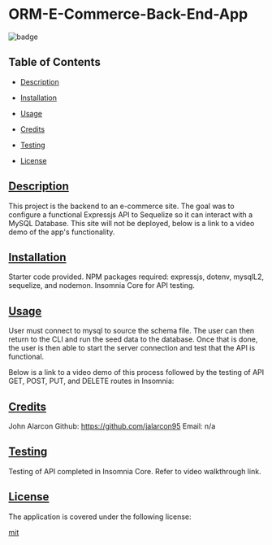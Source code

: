 # ORM-E-Commerce-Back-End-App


![badge](https://img.shields.io/badge/license-mit-blue)
    

## Table of Contents

  * [Description](#description)
  * [Installation](#install)
  * [Usage](#usage)
  * [Credits](#credits)
  * [Testing](#test)
  
  * [License](#license)

## [Description](#table-of-contents)

This project is the backend to an e-commerce site. The goal was to configure a functional Expressjs API to Sequelize so it can interact with a MySQL Database. This site will not be deployed, below is a link to a video demo of the app's functionality.  

## [Installation](#table-of-contents)

Starter code provided. NPM packages required: expressjs, dotenv, mysqlL2, sequelize, and nodemon. Insomnia Core for API testing. 

## [Usage](#table-of-contents)

User must connect to mysql to source the schema file. The user can then return to the CLI and run the seed data to the database. Once that is done, the user is then able to start the server connection and test that the API is functional.

Below is a link to a video demo of this process followed by the testing of 
API GET, POST, PUT, and DELETE routes in Insomnia:


## [Credits](#table-of-contents)

  John Alarcon Github: https://github.com/jalarcon95 Email: n/a

## [Testing](#table-of-contents)

  Testing of API completed in Insomnia Core. Refer to video walkthrough link.

  
## [License](#table-of-contents)
    
  The application is covered under the following license:
    
  
  [mit](https://choosealicense.com/licenses/mit)
    

